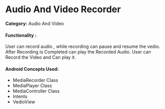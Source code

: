 <h1>Audio And Video Recorder</h1>

<p><b>Category:</b> Audio And Video</p>


<h4>Functionality : </h4>
<p>User can record audio , while recording can pause and resume the vedio. After Recording is Completed can play the Recorded Audio.
User can Record the Video and Can play it.
</p>


<h4>Android Concepts Used:</h4>
<ul>
<li>MediaRecorder Class</li>
<li>MediaPlayer Class</li>
<li>MediaController Class</li>
<li>Intents</li>
<li>VedioView</li>
</ul>
